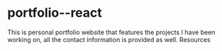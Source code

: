 # portfolio--react
 This is personal portfolio website that features the projects I have been working on, all the contact information is provided as well.  Resources
